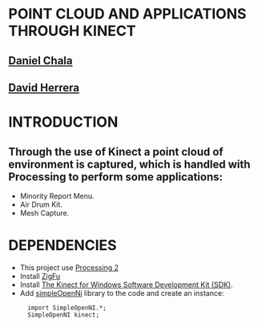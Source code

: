 # POINT CLOUD AND APPLICATIONS THROUGH KINECT
## [Daniel Chala](https://chala8.github.io/)
## [David Herrera](https://dacherreragu.github.io/)

# INTRODUCTION
## Through the use of Kinect a point cloud of environment is captured, which is handled with Processing to perform some applications:
* Minority Report Menu.
* Air Drum Kit.
* Mesh Capture.

# DEPENDENCIES
* This project use [Processing 2](processing-2.2.1-windows64)
* Install [ZigFu](http://developkinect.com/resource/package-installer/zigfu-package-installer)
* Install [The Kinect for Windows Software Development Kit (SDK)](https://www.microsoft.com/en-us/download/details.aspx?id=36996).
* Add [simpleOpenNi](https://github.com/wexstorm/simple-openni) library to the code and create an instance:
  ```
    import SimpleOpenNI.*;
    SimpleOpenNI kinect;
  ```
